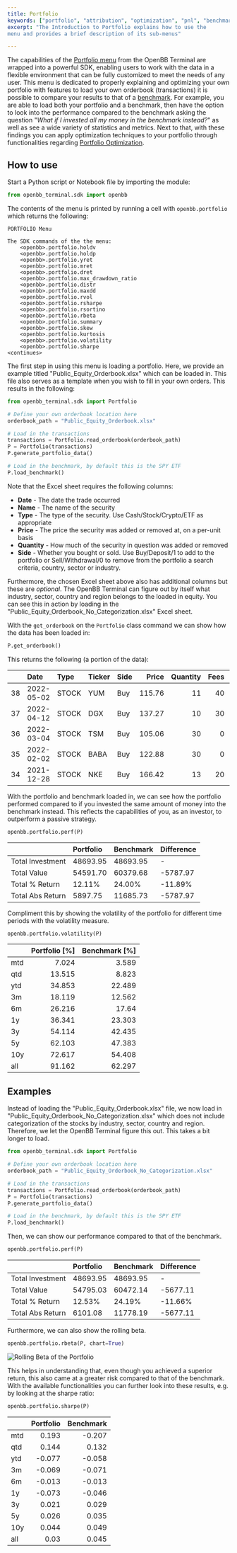 ```yaml
---
title: Portfolio
keywords: ["portfolio", "attribution", "optimization", "pnl", "benchmark", "return", "volatility", "metrics", "broker", "integration", "report"]
excerpt: "The Introduction to Portfolio explains how to use the
menu and provides a brief description of its sub-menus"

---
```


The capabilities of the
<a href="https://openbb-finance.github.io/OpenBBTerminal/terminal/portfolio/" target="_blank">Portfolio
menu</a> from the OpenBB Terminal are wrapped into a powerful SDK, enabling
users to work with the data in a flexible environment that can be fully
customized to meet the needs of any user. This menu is dedicated to properly
explaining and optimizing your own portfolio with features to load your own
orderbook (transactions) it is possible to compare your results to that of a
<a href="https://www.investopedia.com/terms/b/benchmark.asp" target="_blank">benchmark</a>.
For example, you are able to load both your portfolio and a benchmark, then have
the option to look into the performance compared to the benchmark asking the
question "_What if I invested all my money in the benchmark instead?_" as well
as see a wide variety of statistics and metrics. Next to that, with these
findings you can apply optimization techniques to your portfolio through
functionalities regarding
<a href="https://openbb-finance.github.io/OpenBBTerminal/sdk/portfolio/po/" target="_blank">Portfolio
Optimization</a>.

## How to use

Start a Python script or Notebook file by importing the module:

```python
from openbb_terminal.sdk import openbb
```

The contents of the menu is printed by running a cell with `openbb.portfolio`
which returns the following:

```
PORTFOLIO Menu

The SDK commands of the the menu:
	<openbb>.portfolio.holdv
	<openbb>.portfolio.holdp
	<openbb>.portfolio.yret
	<openbb>.portfolio.mret
	<openbb>.portfolio.dret
	<openbb>.portfolio.max_drawdown_ratio
	<openbb>.portfolio.distr
	<openbb>.portfolio.maxdd
	<openbb>.portfolio.rvol
	<openbb>.portfolio.rsharpe
	<openbb>.portfolio.rsortino
	<openbb>.portfolio.rbeta
	<openbb>.portfolio.summary
	<openbb>.portfolio.skew
	<openbb>.portfolio.kurtosis
	<openbb>.portfolio.volatility
	<openbb>.portfolio.sharpe
<continues>
```

The first step in using this menu is loading a portfolio. Here, we provide an
example titled "Public_Equity_Orderbook.xlsx" which can be loaded in. This file
also serves as a template when you wish to fill in your own orders. This results
in the following:

```python
from openbb_terminal.sdk import Portfolio

# Define your own orderbook location here
orderbook_path = "Public_Equity_Orderbook.xlsx"

# Load in the transactions
transactions = Portfolio.read_orderbook(orderbook_path)
P = Portfolio(transactions)
P.generate_portfolio_data()

# Load in the benchmark, by default this is the SPY ETF
P.load_benchmark()
```

Note that the Excel sheet requires the following columns:

- **Date** - The date the trade occurred
- **Name** - The name of the security
- **Type** - The type of the security. Use Cash/Stock/Crypto/ETF as appropriate
- **Price** - The price the security was added or removed at, on a per-unit
  basis
- **Quantity** - How much of the security in question was added or removed
- **Side** - Whether you bought or sold. Use Buy/Deposit/1 to add to the
  portfolio or Sell/Withdrawal/0 to remove from the portfolio a search criteria,
  country, sector or industry.

Furthermore, the chosen Excel sheet above also has additional columns but these
are _optional_. The OpenBB Terminal can figure out by itself what industry,
sector, country and region belongs to the loaded in equity. You can see this in
action by loading in the "Public_Equity_Orderbook_No_Categorization.xlsx" Excel
sheet.

With the `get_orderbook` on the `Portfolio` class command we can show how the
data has been loaded in:

```python
P.get_orderbook()
```

This returns the following (a portion of the data):

|     | Date       | Type  | Ticker | Side |  Price | Quantity | Fees | Investment | Currency | Sector            | Industry               | Country       | Region        |
| --: | :--------- | :---- | :----- | :--- | -----: | -------: | ---: | ---------: | :------- | :---------------- | :--------------------- | :------------ | :------------ |
|  38 | 2022-05-02 | STOCK | YUM    | Buy  | 115.76 |       11 |   40 |    1313.36 | USD      | Consumer Cyclical | Restaurants            | United States | North America |
|  37 | 2022-04-12 | STOCK | DGX    | Buy  | 137.27 |       10 |   30 |     1402.7 | USD      | Healthcare        | Diagnostics & Research | United States | North America |
|  36 | 2022-03-04 | STOCK | TSM    | Buy  | 105.06 |       30 |    0 |     3151.8 | USD      | Technology        | Semiconductors         | Taiwan        | Asia          |
|  35 | 2022-02-02 | STOCK | BABA   | Buy  | 122.88 |       30 |    0 |     3686.4 | USD      | Consumer Cyclical | Internet Retail        | China         | Asia          |
|  34 | 2021-12-28 | STOCK | NKE    | Buy  | 166.42 |       13 |   20 |    2183.46 | USD      | Consumer Cyclical | Footwear & Accessories | Germany       | Europe        |

With the portfolio and benchmark loaded in, we can see how the portfolio
performed compared to if you invested the same amount of money into the
benchmark instead. This reflects the capabilities of you, as an investor, to
outperform a passive strategy.

```python
openbb.portfolio.perf(P)
```

|                  | Portfolio | Benchmark | Difference |
| :--------------- | :-------- | :-------- | :--------- |
| Total Investment | 48693.95  | 48693.95  | -          |
| Total Value      | 54591.70  | 60379.68  | -5787.97   |
| Total % Return   | 12.11%    | 24.00%    | -11.89%    |
| Total Abs Return | 5897.75   | 11685.73  | -5787.97   |

Compliment this by showing the volatility of the portfolio for different time
periods with the volatility measure.

```python
openbb.portfolio.volatility(P)
```

|     | Portfolio [%] | Benchmark [%] |
| :-- | ------------: | ------------: |
| mtd |         7.024 |         3.589 |
| qtd |        13.515 |         8.823 |
| ytd |        34.853 |        22.489 |
| 3m  |        18.119 |        12.562 |
| 6m  |        26.216 |         17.64 |
| 1y  |        36.341 |        23.303 |
| 3y  |        54.114 |        42.435 |
| 5y  |        62.103 |        47.383 |
| 10y |        72.617 |        54.408 |
| all |        91.162 |        62.297 |

## Examples

Instead of loading the "Public_Equity_Orderbook.xlsx" file, we now load in
"Public_Equity_Orderbook_No_Categorization.xlsx" which does not include
categorization of the stocks by industry, sector, country and region. Therefore,
we let the OpenBB Terminal figure this out. This takes a bit longer to load.

```python
from openbb_terminal.sdk import Portfolio

# Define your own orderbook location here
orderbook_path = "Public_Equity_Orderbook_No_Categorization.xlsx"

# Load in the transactions
transactions = Portfolio.read_orderbook(orderbook_path)
P = Portfolio(transactions)
P.generate_portfolio_data()

# Load in the benchmark, by default this is the SPY ETF
P.load_benchmark()
```

Then, we can show our performance compared to that of the benchmark.

```python
openbb.portfolio.perf(P)
```

|                  | Portfolio | Benchmark | Difference |
| :--------------- | :-------- | :-------- | :--------- |
| Total Investment | 48693.95  | 48693.95  | -          |
| Total Value      | 54795.03  | 60472.14  | -5677.11   |
| Total % Return   | 12.53%    | 24.19%    | -11.66%    |
| Total Abs Return | 6101.08   | 11778.19  | -5677.11   |

Furthermore, we can also show the rolling beta.

```python
openbb.portfolio.rbeta(P, chart=True)
```

![Rolling Beta of the Portfolio](https://user-images.githubusercontent.com/46355364/180178392-96efb6e1-60a1-4f76-92d8-434fb3637c21.png)

This helps in understanding that, even though you achieved a superior return,
this also came at a greater risk compared to that of the benchmark. With the
available functionalities you can further look into these results, e.g. by
looking at the sharpe ratio:

```python
openbb.portfolio.sharpe(P)
```

|     | Portfolio | Benchmark |
| :-- | --------: | --------: |
| mtd |     0.193 |    -0.207 |
| qtd |     0.144 |     0.132 |
| ytd |    -0.077 |    -0.058 |
| 3m  |    -0.069 |    -0.071 |
| 6m  |    -0.013 |    -0.013 |
| 1y  |    -0.073 |    -0.046 |
| 3y  |     0.021 |     0.029 |
| 5y  |     0.026 |     0.035 |
| 10y |     0.044 |     0.049 |
| all |      0.03 |     0.045 |
